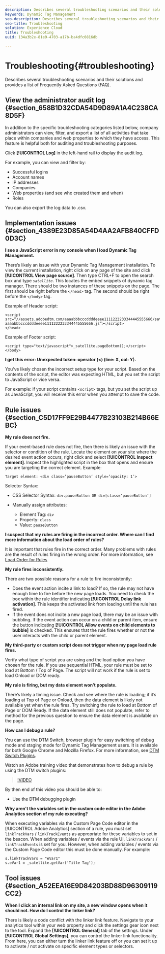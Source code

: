 ```yaml
---
description: Describes several troubleshooting scenarios and their solutions and provides a list of Frequently Asked Questions (FAQ).
keywords: Dynamic Tag Management
seo-description: Describes several troubleshooting scenarios and their solutions and provides a list of Frequently Asked Questions (FAQ).
seo-title: Troubleshooting
solution: Experience Cloud
title: Troubleshooting
uuid: 134a3b2e-81e9-4703-a17b-ba4dfc0816db

---
```


# Troubleshooting{#troubleshooting}

Describes several troubleshooting scenarios and their solutions and provides a list of Frequently Asked Questions (FAQ).

## View the administrator audit log {#section_658B1D32CDA54D9D89A1A4C238CA8D5F}

In addition to the specific troubleshooting categories listed below, company administrators can view, filter, and export a list of all activities that take place within companies and web properties to which they have access. This feature is helpful both for auditing and troubleshooting purposes.

Click **[!UICONTROL Log]** in the left-hand rail to display the audit log.

For example, you can view and filter by:

* Successful logins 
* Account names 
* IP addresses 
* Companies 
* Web properties (and see who created them and when) 
* Roles

You can also export the log data to .csv.

## Implementation issues {#section_4389E23D85A54D4AA2AFB840CFFD0D3C}

**I see a JavaScript error in my console when I load Dynamic Tag Management.**

There’s likely an issue with your Dynamic Tag Management installation. To view the current installation, right click on any page of the site and click **[!UICONTROL View page source]**. Then type CTRL+F to open the search box and type *`satellite`*. This locates the embed snippets of dynamic tag manager. There should be two instances of these snippets on the page. The first should be right before the `</head>` tag. The second should be right before the `</body>` tag.

Example of Header script:

```
<script src=“//assets.adobedtm.com/aaaabbbcccddddeeee1111222233344445555666/satelliteLib-aaaabbbcccddddeeee1111222233344445555666.js”></script> 
</head> 

```

Example of Footer script:

```
<script type="text/javascript">_satellite.pageBottom();</script> 
</body> 

```

**I get this error: Unexpected token: operator (<) (line: X, col: Y).**

You’ve likely chosen the incorrect setup type for your script. Based on the contents of the script, the editor was expecting HTML, but you set the script to JavaScript or vice versa.

For example: if your script contains `<script>` tags, but you set the script up as JavaScript, you will receive this error when you attempt to save the code.

## Rule issues {#section_C5D17FF9E29B4477B23103B214B66EBC}

**My rule does not fire.**

If your event-based rule does not fire, then there is likely an issue with the selector or condition of the rule. Locate the element on your site where the desired event action occurs, right click and select **[!UICONTROL Inspect element]**. Inspect the highlighted script in the box that opens and ensure you are targeting the correct element. Example:

```
Target element: <div class=’pauseButton’ style=’opacity: 1’>
```

Selector Syntax:

* CSS Selector Syntax: `div.pauseButton OR div[class=’pauseButton’]` 
* Manually assign attributes:

    * Element Tag: `div` 
    * Property: `class` 
    * Value: `pauseButton`

**I suspect that my rules are firing in the incorrect order. Where can I find more information about the load order of rules?**

It is important that rules fire in the correct order. Many problems with rules are the result of rules firing in the wrong order. For more information, see [Load Order for Rules](../managing-resources/rules.md#concept_D355ED29DDDF4725AA201DFF0178699C).

**My rule fires inconsistently.**

There are two possible reasons for a rule to fire inconsistently:

* Does the event action incite a link to load? If so, the rule may not have enough time to fire before the new page loads. You need to check the box within the rule identifier indicating **[!UICONTROL Delay link activation]**. This keeps the activated link from loading until the rule has fired. 
* If the event does not incite a new page load, there may be an issue with bubbling. If the event action can occur on a child or parent item, ensure the button indicating **[!UICONTROL Allow events on child elements to bubble]** is checked. This ensures that the rule fires whether or not the user interacts with the child or parent element.

**My third-party or custom script does not trigger when my page load rule fires.**

Verify what type of script you are using and the load option you have chosen for the rule. If you use sequential HTML, your rule must be set to load at Bottom / Top of Page. The script will not work if the rule is set to load Onload or DOM ready.

**My rule is firing, but my data element won’t populate.**

There’s likely a timing issue. Check and see where the rule is loading; if it’s loading at Top of Page or Onload, then the data element is likely not available yet when the rule fires. Try switching the rule to load at Bottom of Page or DOM Ready. If the data element still does not populate, refer to method for the previous question to ensure the data element is available on the page.

**How can I debug a rule?**

You can use the DTM Switch, browser plugin for easy switching of debug mode and staging mode for Dynamic Tag Management users. It is available for both Google Chrome and Mozilla Firefox. For more information, see [DTM Switch Plugins](../managing-resources/plugins/c-dtm-switch-plugins.md#concept_B46CBAE51A7C47029669CF95DA8A1A98).

Watch an Adobe training video that demonstrates how to debug a rule by using the DTM switch plugins:

>[!VIDEO](https://video.tv.adobe.com/v/17169/)

By then end of this video you should be able to:

* Use the DTM debugging plugin

**Why aren't the variables set in the custom code editor in the Adobe Analytics section of my rule executing?**

When executing variables via the Custom Page Code editor in the [!UICONTROL Adobe Analytics] section of a rule, you must set `linkTrackVars` / `linkTrackEvents` as appropriate for these variables to set in the beacon. When adding variables / events via the rule UI, `linkTrackVars` / `linkTrackEvents` is set for you. However, when adding variables / events via the Custom Page Code editor this must be done manually. For example:

```
s.linkTrackVars = "eVar1" 
s.eVar1 = _satellite.getVar('Title Tag');
```

## Tool issues {#section_A52EEA16E9D84203BD88D96309119CC2}

**When I click an internal link on my site, a new window opens when it should not. How do I control the linker link?**

There is likely a code conflict with the linker link feature. Navigate to your analytics tool within your web property and click the settings gear icon next to the tool. Expand the **[!UICONTROL General]** tab of the settings. Under **[!UICONTROL Global Settings]**, you can control the linker link functionality. From here, you can either turn the linker link feature off or you can set it up to activate / not activate on specific element types or selectors. 
